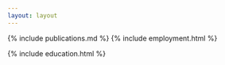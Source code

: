 ```yaml
---
layout: layout
---
```


{% include publications.md %}
{% include employment.html %}

{% include education.html %}

<!--
{% include publications.html %}
{% include skills.html %}

{% include initiatives.html %}

{% include interests.html %}
-->
